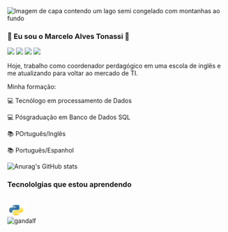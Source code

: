 <img align="center" padding="0" alt="Imagem de capa contendo um lago semi congelado com montanhas ao fundo" src="https://media.licdn.com/dms/image/D4D16AQHleJwD7SZAYg/profile-displaybackgroundimage-shrink_350_1400/0/1708634547699?e=1714608000&v=beta&t=UA9hWN_DX404qGZGPHM-UK7sf5sHymVXysBj3SvvR1I">
<br >
 
</h1>

### 🦉 Eu sou o Marcelo Alves Tonassi 🦉 ###
<div> 
  <a href="" target="_blank"><img src="https://img.shields.io/badge/YouTube-FF0000?style=for-the-badge&logo=youtube&logoColor=white" target="_blank"></a>
  <a href="https://instagram.com/marcelotonassi" target="_blank"><img src="https://img.shields.io/badge/-Instagram-%23E4405F?style=for-the-badge&logo=instagram&logoColor=white" target="_blank"></a>
  <a href="mailto:marcelo.tonassi@gmail.com"><img src="https://img.shields.io/badge/-Gmail-%23333?style=for-the-badge&logo=gmail&logoColor=white" target="_blank"></a>
 <a href="https://www.linkedin.com/in/marcelo-alves-tonassi-59923a25" target="_blank"><img src="https://img.shields.io/badge/-LinkedIn-%230077B5?style=for-the-badge&logo=linkedin&logoColor=white" target="_blank"></a> 
</div>


Hoje, trabalho como coordenador perdagógico em uma escola de inglês e me atualizando para voltar ao mercado de TI.

Minha formação: 

💻 Tecnólogo em processamento de Dados

💻 Pósgraduação em Banco de Dados SQL 

📚 POrtuguês/Inglês

📚 Português/Espanhol 

![Anurag's GitHub stats](https://github-readme-stats.vercel.app/api?username=marcelotonassi&show_icons=true&theme=highcontrast)
### Tecnololgias que estou aprendendo ###
  
<div style="display: inline_block"><br>
  <img align="center" alt="marcelotonassi-Python" height="30" width="40" src="https://raw.githubusercontent.com/devicons/devicon/master/icons/python/python-original.svg">
</div>
<img align="center" padding="0" alt="gandalf" src="https://img.freepik.com/fotos-gratis/retrato-de-mago-durante-a-epoca-medieval_23-2150932186.jpg?w=90&t=st=1714004574~exp=1714005174~hmac=b1d5912114614a7b1cd19b8c3c3c7ffa47c475325f22f7c6d444d5f8433fd681">
